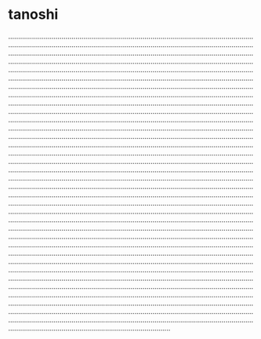 # tanoshi
......................................................................................................................................................................................................................................................................................................................................................................................................................................................................................................................................................................................................................................................................................................................................................................................................................................................................................................................................................................................................................................................................................................................................................................................................................................................................................................................................................................................................................................................................................................................................................................................................................................................................................................................................................................................................................................................................................................................................................................................................................................................................................................................................................................................................................................................................................................................................................................................................................................................................................................................................................................................................................................................................................................................................................................................................................................................................................................................................................................................................................................................................................................................................................................................................................................................................................................................................................................................................................................................................................................................................................................................................................................................................................................................................................................................................................................................................................................................................................................................................................................................................................................................................................................................................................................................................................................................................................................................................................................................................................................................................................................................................